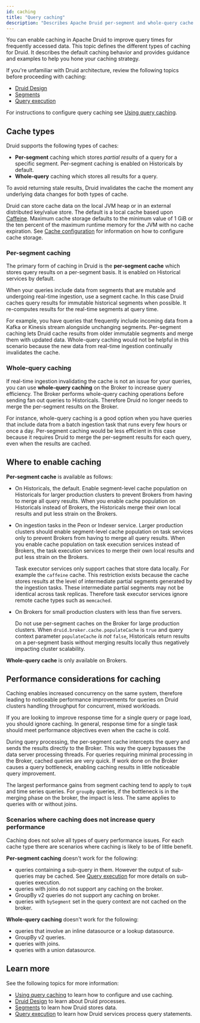 ```yaml
---
id: caching
title: "Query caching"
description: "Describes Apache Druid per-segment and whole-query cache types. Identifies services where you can enable caching and suggestions for caching strategy." 
---
```


<!--
  ~ Licensed to the Apache Software Foundation (ASF) under one
  ~ or more contributor license agreements.  See the NOTICE file
  ~ distributed with this work for additional information
  ~ regarding copyright ownership.  The ASF licenses this file
  ~ to you under the Apache License, Version 2.0 (the
  ~ "License"); you may not use this file except in compliance
  ~ with the License.  You may obtain a copy of the License at
  ~
  ~   http://www.apache.org/licenses/LICENSE-2.0
  ~
  ~ Unless required by applicable law or agreed to in writing,
  ~ software distributed under the License is distributed on an
  ~ "AS IS" BASIS, WITHOUT WARRANTIES OR CONDITIONS OF ANY
  ~ KIND, either express or implied.  See the License for the
  ~ specific language governing permissions and limitations
  ~ under the License.
  -->

You can enable caching in Apache Druid to improve query times for frequently accessed data. This topic defines the different types of caching for Druid. It describes the default caching behavior and provides guidance and examples to help you hone your caching strategy.

If you're unfamiliar with Druid architecture, review the following topics before proceeding with caching:
- [Druid Design](../design/architecture.md)
- [Segments](../design/segments.md)
- [Query execution](./query-execution.md)

For instructions to configure query caching see [Using query caching](./using-caching.md).

## Cache types

Druid supports the following types of caches:

- **Per-segment** caching which stores _partial results_ of a query for a specific segment. Per-segment caching is enabled on Historicals by default.
- **Whole-query** caching which stores all results for a query.

To avoid returning stale results, Druid invalidates the cache the moment any underlying data changes for both types of cache.

Druid can store cache data on the local JVM heap or in an external distributed key/value store. The default is a local cache based upon [Caffeine](https://github.com/ben-manes/caffeine). Maximum cache storage defaults to the minimum value of 1 GiB or the ten percent of the maximum runtime memory for the JVM with no cache expiration. See [Cache configuration](../configuration/index.md#cache-configuration) for information on how to configure cache storage.

### Per-segment caching

The primary form of caching in Druid is the **per-segment cache** which stores query results on a per-segment basis. It is enabled on Historical services by default.

When your queries include data from segments that are mutable and undergoing real-time ingestion, use a segment cache. In this case Druid caches query results for immutable historical segments when possible. It re-computes results for the real-time segments at query time.

For example, you have queries that frequently include incoming data from a Kafka or Kinesis stream alongside unchanging segments. Per-segment caching lets Druid cache results from older immutable segments and merge them with updated data. Whole-query caching would not be helpful in this scenario because the new data from real-time ingestion continually invalidates the cache.

### Whole-query caching

If real-time ingestion invalidating the cache is not an issue for your queries, you can use **whole-query caching** on the Broker to increase query efficiency. The Broker performs whole-query caching operations before sending fan out queries to Historicals. Therefore Druid no longer needs to merge the per-segment results on the Broker.

For instance, whole-query caching is a good option when you have queries that include data from a batch ingestion task that runs every few hours or once a day. Per-segment caching would be less efficient in this case because it requires Druid to merge the per-segment results for each query, even when the results are cached.

## Where to enable caching

**Per-segment cache** is available as follows:

- On Historicals, the default. Enable segment-level cache population on Historicals for larger production clusters to prevent Brokers from having to merge all query results. When you enable cache population on Historicals instead of Brokers, the Historicals merge their own local results and put less strain on the Brokers.

- On ingestion tasks in the Peon or Indexer service. Larger production clusters should enable segment-level cache population on task services only to prevent Brokers from having to merge all query results. When you enable cache population on task execution services instead of Brokers, the task execution services to merge their own local results and put less strain on the Brokers.

     Task executor services only support caches that store data locally. For example the `caffeine` cache. This restriction exists because the cache stores results at the level of intermediate partial segments generated by the ingestion tasks. These intermediate partial segments may not be identical across task replicas. Therefore task executor services ignore remote cache types such as `memcached`.

- On Brokers for small production clusters with less than five servers. 

     Do not use per-segment caches on the Broker for large production clusters. When `druid.broker.cache.populateCache` is `true` and query context parameter `populateCache` _is not_ `false`, Historicals return results on a per-segment basis without merging results locally thus negatively impacting cluster scalability.

**Whole-query cache** is only available on Brokers.

## Performance considerations for caching
Caching enables increased concurrency on the same system, therefore leading to noticeable performance improvements for queries on Druid clusters handling throughput for concurrent, mixed workloads.

If you are looking to improve response time for a single query or page load, you should ignore caching. In general, response time for a single task should meet performance objectives even when the cache is cold.

During query processing, the per-segment cache intercepts the query and sends the results directly to the Broker. This way the query bypasses the data server processing threads. For queries requiring minimal processing in the Broker, cached queries are very quick. If work done on the Broker causes a query bottleneck, enabling caching results in little noticeable query improvement.

The largest performance gains from segment caching tend to apply to `topN` and time series queries. For `groupBy` queries, if the bottleneck is in the merging phase on the broker, the impact is less. The same applies to queries with or without joins.

### Scenarios where caching does not increase query performance

Caching does not solve all types of query performance issues. For each cache type there are scenarios where caching is likely to be of little benefit.

**Per-segment caching** doesn't work for the following:
- queries containing a sub-query in them. However the output of sub-queries may be cached. See [Query execution](./query-execution.md) for more details on sub-queries execution.
- queries with joins do not support any caching on the broker.
- GroupBy v2 queries do not support any caching on broker.
- queries with `bySegment` set in the query context are not cached on the broker.

**Whole-query caching** doesn't work for the following:
- queries that involve an inline datasource or a lookup datasource.
- GroupBy v2 queries.
- queries with joins.
- queries with a union datasource.


## Learn more
See the following topics for more information:
- [Using query caching](./using-caching.md) to learn how to configure and use caching.
- [Druid Design](../design/architecture.md) to learn about Druid processes.  
- [Segments](../design/segments.md) to learn how Druid stores data.
- [Query execution](./query-execution.md) to learn how Druid services process query statements.

